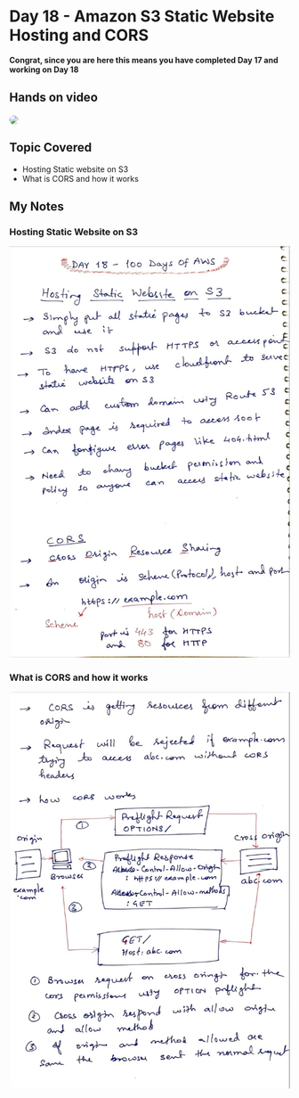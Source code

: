 # Day 18 - Amazon S3 Static Website Hosting and CORS

**Congrat, since you are here this means you have completed Day 17 and working on Day 18**

## Hands on video
<a href="https://youtu.be/7n-AIcNqgl8">
<img src="https://i3.ytimg.com/vi/7n-AIcNqgl8/hqdefault.jpg" align="center" width="200" style="border-radius:40px" />
</a>

## Topic Covered
  - Hosting Static website on S3
  - What is CORS and how it works

## My Notes

  ### Hosting Static Website on S3
  ![JPEG image-963F03C4E331-1](./images/a39c4f428de0abe82f2721618ebda075c331587b.jpeg)

  ### What is CORS and how it works
  ![JPEG image-963F03C4E331-2](./images/6d6ee85f81fa00e492c39ea627a280f35e98a11a.jpeg)

